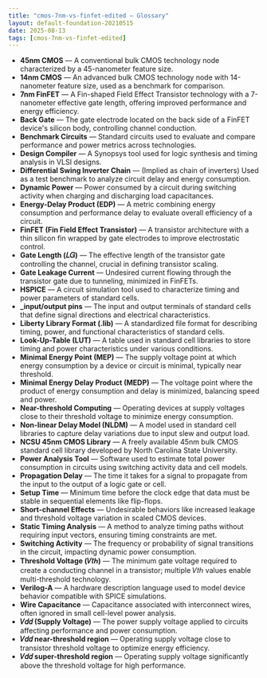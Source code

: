 ```yaml
---
title: "cmos-7nm-vs-finfet-edited — Glossary"
layout: default-foundation-20210515
date: 2025-08-13
tags: [cmos-7nm-vs-finfet-edited]
---
```


- **45nm CMOS** — A conventional bulk CMOS technology node characterized by a 45-nanometer feature size.  
- **14nm CMOS** — An advanced bulk CMOS technology node with 14-nanometer feature size, used as a benchmark for comparison.  
- **7nm FinFET** — A Fin-shaped Field Effect Transistor technology with a 7-nanometer effective gate length, offering improved performance and energy efficiency.  
- **Back Gate** — The gate electrode located on the back side of a FinFET device's silicon body, controlling channel conduction.  
- **Benchmark Circuits** — Standard circuits used to evaluate and compare performance and power metrics across technologies.  
- **Design Compiler** — A Synopsys tool used for logic synthesis and timing analysis in VLSI designs.  
- **Differential Swing Inverter Chain** — (Implied as chain of inverters) Used as a test benchmark to analyze circuit delay and energy consumption.  
- **Dynamic Power** — Power consumed by a circuit during switching activity when charging and discharging load capacitances.  
- **Energy-Delay Product (EDP)** — A metric combining energy consumption and performance delay to evaluate overall efficiency of a circuit.  
- **FinFET (Fin Field Effect Transistor)** — A transistor architecture with a thin silicon fin wrapped by gate electrodes to improve electrostatic control.  
- **Gate Length (𝐿𝐺)** — The effective length of the transistor gate controlling the channel, crucial in defining transistor scaling.  
- **Gate Leakage Current** — Undesired current flowing through the transistor gate due to tunneling, minimized in FinFETs.  
- **HSPICE** — A circuit simulation tool used to characterize timing and power parameters of standard cells.  
- **_input/output pins** — The input and output terminals of standard cells that define signal directions and electrical characteristics.  
- **Liberty Library Format (.lib)** — A standardized file format for describing timing, power, and functional characteristics of standard cells.  
- **Look-Up-Table (LUT)** — A table used in standard cell libraries to store timing and power characteristics under various conditions.  
- **Minimal Energy Point (MEP)** — The supply voltage point at which energy consumption by a device or circuit is minimal, typically near threshold.  
- **Minimal Energy Delay Product (MEDP)** — The voltage point where the product of energy consumption and delay is minimized, balancing speed and power.  
- **Near-threshold Computing** — Operating devices at supply voltages close to their threshold voltage to minimize energy consumption.  
- **Non-linear Delay Model (NLDM)** — A model used in standard cell libraries to capture delay variations due to input slew and output load.  
- **NCSU 45nm CMOS Library** — A freely available 45nm bulk CMOS standard cell library developed by North Carolina State University.  
- **Power Analysis Tool** — Software used to estimate total power consumption in circuits using switching activity data and cell models.  
- **Propagation Delay** — The time it takes for a signal to propagate from the input to the output of a logic gate or cell.  
- **Setup Time** — Minimum time before the clock edge that data must be stable in sequential elements like flip-flops.  
- **Short-channel Effects** — Undesirable behaviors like increased leakage and threshold voltage variation in scaled CMOS devices.  
- **Static Timing Analysis** — A method to analyze timing paths without requiring input vectors, ensuring timing constraints are met.  
- **Switching Activity** — The frequency or probability of signal transitions in the circuit, impacting dynamic power consumption.  
- **Threshold Voltage (𝑉𝑡ℎ)** — The minimum gate voltage required to create a conducting channel in a transistor; multiple 𝑉𝑡ℎ values enable multi-threshold technology.  
- **Verilog-A** — A hardware description language used to model device behavior compatible with SPICE simulations.  
- **Wire Capacitance** — Capacitance associated with interconnect wires, often ignored in small cell-level power analysis.  
- **𝑉𝑑𝑑 (Supply Voltage)** — The power supply voltage applied to circuits affecting performance and power consumption.  
- **𝑉𝑑𝑑 near-threshold region** — Operating supply voltage close to transistor threshold voltage to optimize energy efficiency.  
- **𝑉𝑑𝑑 super-threshold region** — Operating supply voltage significantly above the threshold voltage for high performance.
